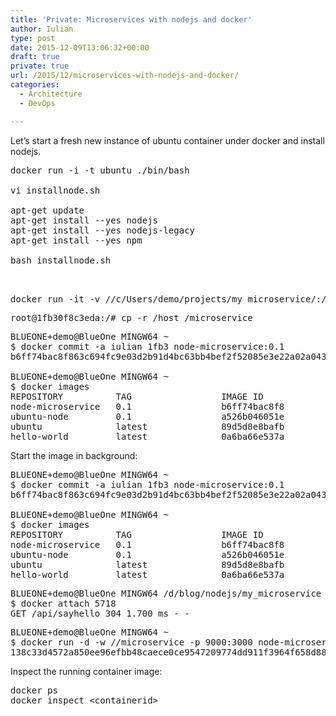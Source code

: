 ```yaml
---
title: 'Private: Microservices with nodejs and docker'
author: Iulian
type: post
date: 2015-12-09T13:06:32+00:00
draft: true
private: true
url: /2015/12/microservices-with-nodejs-and-docker/
categories:
  - Architecture
  - DevOps

---
```

Let&#8217;s start a fresh new instance of ubuntu container under docker and install nodejs.

<pre class="lang:batch decode:true">docker run -i -t ubuntu ./bin/bash

vi installnode.sh

apt-get update
apt-get install --yes nodejs
apt-get install --yes nodejs-legacy
apt-get install --yes npm

bash installnode.sh


</pre>

<pre class="lang:batch decode:true ">docker run -it -v //c/Users/demo/projects/my_microservice/:/host -p 9000:3000 ubuntu-node:0.1 ./bin/bash</pre>

<pre class="lang:batch decode:true">root@1fb30f8c3eda:/# cp -r /host /microservice</pre>

<pre class="lang:batch decode:true ">BLUEONE+demo@BlueOne MINGW64 ~
$ docker commit -a iulian 1fb3 node-microservice:0.1
b6ff74bac8f863c694fc9e03d2b91d4bc63bb4bef2f52085e3e22a02a043d1cd

BLUEONE+demo@BlueOne MINGW64 ~
$ docker images
REPOSITORY          TAG                 IMAGE ID            CREATED             VIRTUAL SIZE
node-microservice   0.1                 b6ff74bac8f8        7 seconds ago       399.9 MB
ubuntu-node         0.1                 a526b046051e        21 minutes ago      392.9 MB
ubuntu              latest              89d5d8e8bafb        18 hours ago        187.9 MB
hello-world         latest              0a6ba66e537a        8 weeks ago         960 B
</pre>

Start the image in background:

<pre class="lang:batch decode:true ">BLUEONE+demo@BlueOne MINGW64 ~
$ docker commit -a iulian 1fb3 node-microservice:0.1
b6ff74bac8f863c694fc9e03d2b91d4bc63bb4bef2f52085e3e22a02a043d1cd

BLUEONE+demo@BlueOne MINGW64 ~
$ docker images
REPOSITORY          TAG                 IMAGE ID            CREATED             VIRTUAL SIZE
node-microservice   0.1                 b6ff74bac8f8        7 seconds ago       399.9 MB
ubuntu-node         0.1                 a526b046051e        21 minutes ago      392.9 MB
ubuntu              latest              89d5d8e8bafb        18 hours ago        187.9 MB
hello-world         latest              0a6ba66e537a        8 weeks ago         960 B
</pre>

<pre class="lang:batch decode:true">BLUEONE+demo@BlueOne MINGW64 /d/blog/nodejs/my_microservice (master)
$ docker attach 5718
GET /api/sayhello 304 1.700 ms - -</pre>

<pre class="lang:batch decode:true">BLUEONE+demo@BlueOne MINGW64 ~
$ docker run -d -w //microservice -p 9000:3000 node-microservice:0.1 npm start
138c33d4572a850ee96efbb48caece0ce9547209774dd911f3964f658d884155</pre>

Inspect the running container image:

<pre class="lang:batch decode:true ">docker ps
docker inspect &lt;containerid&gt;</pre>

&nbsp;

&nbsp;